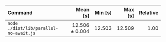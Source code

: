 | Command | Mean [s] | Min [s] | Max [s] | Relative |
|:---|---:|---:|---:|---:|
| `node ./dist/lib/parallel-no-await.js` | 12.506 ± 0.004 | 12.503 | 12.509 | 1.00 |
